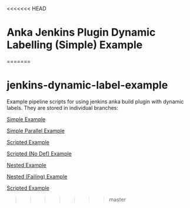 <<<<<<< HEAD
# Anka Jenkins Plugin Dynamic Labelling (Simple) Example
=======
# jenkins-dynamic-label-example
Example pipeline scripts for using jenkins anka build plugin with dynamic labels. They are stored in individual branches:

[Simple Example](https://github.com/veertuinc/jenkins-dynamic-label-example/tree/simple-example)

[Simple Parallel Example](https://github.com/veertuinc/jenkins-dynamic-label-example/tree/simple-parallel-example)

[Scripted Example](https://github.com/veertuinc/jenkins-dynamic-label-example/tree/scripted-example)

[Scripted (No Def) Example](https://github.com/veertuinc/jenkins-dynamic-label-example/tree/scripted-no-def-example)

[Nested Example](https://github.com/veertuinc/jenkins-dynamic-label-example/tree/nested-example)

[Nested (Failing) Example](https://github.com/veertuinc/jenkins-dynamic-label-example/tree/nested-failing-example)

[Scripted Example](https://github.com/veertuinc/jenkins-dynamic-label-example/tree/-example)
>>>>>>> master

